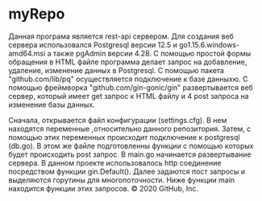 # myRepo
Данная програма является rest-api сервером.
Для создания веб сервера использовался Postgresql версии 12.5 и go1.15.6.windows-amd64.msi а также pgAdmin версии 4.28.
С помощью простой формы обращения в HTML файле программа делает запрос на добавление, удаление, изменение данных в Postgresql.
С помощью пакета "github.com/lib/pq" осуществляется подключение к базе данныхю.
С помощью фреймворка "github.com/gin-gonic/gin" развертывается веб сервер, который имеет get запрос к HTML файлу и 4 post запроса на изменение базы данных.




Сначала, открывается файл конфигурации (settings.cfg). В нем находятся переменные ,относительно данного репозитория. 
Затем, с помощью этих переменных происходит подключение к postgresql (db.go). В этом же файле подготовленны функции с помощью которых будет происходить post запрос.
В main.go начинается развертывание сервера. В данном проекте использовалось http соединение посредством функции gin.Default().
Далее задаются пост запросы и выделяются горутины для многопоточности. Ниже функции main находится функции этих запросов.
© 2020 GitHub, Inc.
